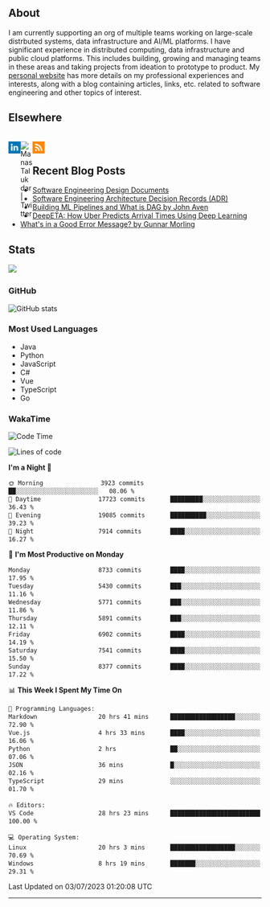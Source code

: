 ## About

I am currently supporting an org of multiple teams working on large-scale distrbuted systems, data infrastructure and AI/ML platforms. I have significant experience in distributed computing, data infrastructure and public cloud platforms. This includes building, growing and managing teams in these areas and taking projects from ideation to prototype to product. My [personal website](https://manastalukdar.github.io/) has more details on my professional experiences and interests, along with a blog containing articles, links, etc. related to software engineering and other topics of interest.

## Elsewhere

</br>

<a href="https://www.linkedin.com/in/manastalukdar" target="_blank">
  <img align="left" alt="Manas Talukdar | Linkedin" width="24px" src="https://raw.githubusercontent.com/edent/SuperTinyIcons/master/images/svg/linkedin.svg" />
</a>
<a href="https://www.twitter.com/manastalukdar" target="_blank">
  <img align="left" alt="Manas Talukdar | Twitter" width="24px" src="https://github.com/TheDudeThatCode/TheDudeThatCode/blob/master/Assets/Twitter.svg" />
</a>
<a href="https://manastalukdar.github.io/" target="_blank">
  <img align="left" alt="Manas Talukdar | Website" width="24px" src="https://github.com/edent/SuperTinyIcons/blob/master/images/svg/rss.svg" />
</a>

</br>

## Recent Blog Posts

<!-- BLOG:START -->
- [Software Engineering Design Documents](https://manastalukdar.github.io/blog/2023/03/18/software-engineering-design-documents/)
- [Software Engineering Architecture Decision Records &lpar;ADR&rpar;](https://manastalukdar.github.io/blog/2023/03/18/software-engineering-architecture-decision-records/)
- [Building ML Pipelines and What is DAG by John Aven](https://manastalukdar.github.io/blog/2022/03/21/building-ml-pipelines-dag/)
- [DeepETA: How Uber Predicts Arrival Times Using Deep Learning](https://manastalukdar.github.io/blog/2022/03/21/deepeta-uber-predicts-arrival-times-deep-learning/)
- [What&#39;s in a Good Error Message? by Gunnar Morling](https://manastalukdar.github.io/blog/2022/02/11/good-error-message-gunnar-morling/)
<!-- BLOG:END -->

## Stats

![](https://komarev.com/ghpvc/?username=manastalukdar)

### GitHub

![GitHub stats](https://github-readme-stats.vercel.app/api?username=manastalukdar&show_icons=true&hide_border=true&hide_rank=true&hide_title=true&icon_color=79ff97&text_color=cecac3&bg_color=4d4b4b)

### Most Used Languages

- Java
- Python
- JavaScript
- C#
- Vue
- TypeScript
- Go

<!--
![Top Langs](https://github-readme-stats.vercel.app/api/top-langs/?username=manastalukdar&layout=compact&hide_border=true&hide_title=true&icon_color=79ff97&text_color=cecac3&bg_color=4d4b4b)
-->

### WakaTime

<!--START_SECTION:waka-->
![Code Time](http://img.shields.io/badge/Code%20Time-3%2C682%20hrs%2017%20mins-blue)

![Lines of code](https://img.shields.io/badge/From%20Hello%20World%20I%27ve%20Written-18.9%20million%20lines%20of%20code-blue)

**I'm a Night 🦉** 

```text
🌞 Morning                3923 commits        ██░░░░░░░░░░░░░░░░░░░░░░░   08.06 % 
🌆 Daytime                17723 commits       █████████░░░░░░░░░░░░░░░░   36.43 % 
🌃 Evening                19085 commits       ██████████░░░░░░░░░░░░░░░   39.23 % 
🌙 Night                  7914 commits        ████░░░░░░░░░░░░░░░░░░░░░   16.27 % 
```
📅 **I'm Most Productive on Monday** 

```text
Monday                   8733 commits        ████░░░░░░░░░░░░░░░░░░░░░   17.95 % 
Tuesday                  5430 commits        ███░░░░░░░░░░░░░░░░░░░░░░   11.16 % 
Wednesday                5771 commits        ███░░░░░░░░░░░░░░░░░░░░░░   11.86 % 
Thursday                 5891 commits        ███░░░░░░░░░░░░░░░░░░░░░░   12.11 % 
Friday                   6902 commits        ████░░░░░░░░░░░░░░░░░░░░░   14.19 % 
Saturday                 7541 commits        ████░░░░░░░░░░░░░░░░░░░░░   15.50 % 
Sunday                   8377 commits        ████░░░░░░░░░░░░░░░░░░░░░   17.22 % 
```


📊 **This Week I Spent My Time On** 

```text
💬 Programming Languages: 
Markdown                 20 hrs 41 mins      ██████████████████░░░░░░░   72.90 % 
Vue.js                   4 hrs 33 mins       ████░░░░░░░░░░░░░░░░░░░░░   16.06 % 
Python                   2 hrs               ██░░░░░░░░░░░░░░░░░░░░░░░   07.06 % 
JSON                     36 mins             █░░░░░░░░░░░░░░░░░░░░░░░░   02.16 % 
TypeScript               29 mins             ░░░░░░░░░░░░░░░░░░░░░░░░░   01.70 % 

🔥 Editors: 
VS Code                  28 hrs 23 mins      █████████████████████████   100.00 % 

💻 Operating System: 
Linux                    20 hrs 3 mins       ██████████████████░░░░░░░   70.69 % 
Windows                  8 hrs 19 mins       ███████░░░░░░░░░░░░░░░░░░   29.31 % 
```


 Last Updated on 03/07/2023 01:20:08 UTC
<!--END_SECTION:waka-->

---

<!--

**manastalukdar/manastalukdar** is a ✨ _special_ ✨ repository because its `README.md` (this file) appears on your GitHub profile.

Here are some ideas to get you started:

- 🔭 I’m currently working on ...
- 🌱 I’m currently learning ...
- 👯 I’m looking to collaborate on ...
- 🤔 I’m looking for help with ...
- 💬 Ask me about ...
- 📫 How to reach me: ...
- 😄 Pronouns: ...
- ⚡ Fun fact: ...
-->
